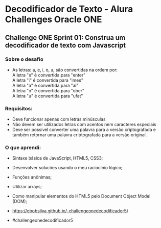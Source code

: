 # Decodificador de Texto - Alura Challenges Oracle ONE

## Challenge ONE Sprint 01: Construa um decodificador de texto com Javascript

### Sobre o desafio
- As letras: a, e, i, o, u, são convertidas na ordem por: <br> A letra "e" é convertida para "enter" <br> A letra "i" é convertida para "imes" <br> A letra "a" é convertida para "ai" <br> A letra "o" é convertida para "ober" <br> A letra "u" é convertida para "ufat"

### Requisitos:
- Deve funcionar apenas com letras minúsculas
- Não devem ser utilizados letras com acentos nem caracteres especiais
- Deve ser possível converter uma palavra para a versão criptografada e também retornar uma palavra criptografada para a versão original.

### O que aprendi:
- Sintaxe básica de JavaScript, HTML5, CSS3;
- Desenvolver solucões usando o meu raciocínio lógico;
- Funções anônimas;
- Utilizar arrays;
- Como manipular elementos do HTML5 pelo Document Object Model    (DOM);


-  https://obobsilva.github.io/-challengeonedecodificador5/
- #challengeonedecodificador5

